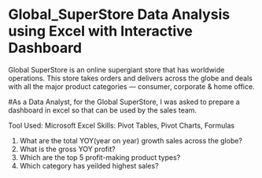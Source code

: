 # Global_SuperStore Data Analysis using Excel with Interactive Dashboard

Global SuperStore is an online supergiant store that has worldwide operations. This store takes orders and delivers across the globe and deals with all the major product categories — consumer, corporate & home office.

#As a Data Analyst, for the Global SuperStore, I was asked to prepare a dashboard in excel so that can be used by the sales team.

Tool Used: Microsoft Excel
Skills: Pivot Tables, Pivot Charts, Formulas
  
1. What are the total YOY(year on year) growth sales across the globe?
2. What is the gross YOY profit?
3. Which are the top 5 profit-making product types? 
4. Which category has yeilded highest sales?
